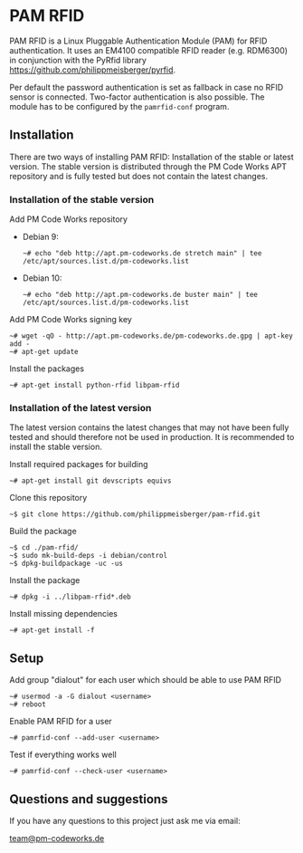PAM RFID
========

PAM RFID is a Linux Pluggable Authentication Module (PAM) for RFID authentication. It uses an EM4100 compatible RFID reader (e.g. RDM6300) in conjunction with the PyRfid library <https://github.com/philippmeisberger/pyrfid>.

Per default the password authentication is set as fallback in case no RFID sensor is connected. Two-factor authentication is also possible. The module has to be configured by the `pamrfid-conf` program.

Installation
------------

There are two ways of installing PAM RFID: Installation of the stable or latest version. The stable version is distributed through the PM Code Works APT repository and is fully tested but does not contain the latest changes.

### Installation of the stable version

Add PM Code Works repository

* Debian 9:

    `~# echo "deb http://apt.pm-codeworks.de stretch main" | tee /etc/apt/sources.list.d/pm-codeworks.list`

* Debian 10:

    `~# echo "deb http://apt.pm-codeworks.de buster main" | tee /etc/apt/sources.list.d/pm-codeworks.list`

Add PM Code Works signing key

    ~# wget -qO - http://apt.pm-codeworks.de/pm-codeworks.de.gpg | apt-key add -
    ~# apt-get update

Install the packages

    ~# apt-get install python-rfid libpam-rfid

### Installation of the latest version

The latest version contains the latest changes that may not have been fully tested and should therefore not be used in production. It is recommended to install the stable version.

Install required packages for building

    ~# apt-get install git devscripts equivs

Clone this repository

    ~$ git clone https://github.com/philippmeisberger/pam-rfid.git

Build the package

    ~$ cd ./pam-rfid/
    ~$ sudo mk-build-deps -i debian/control
    ~$ dpkg-buildpackage -uc -us

Install the package

    ~# dpkg -i ../libpam-rfid*.deb

Install missing dependencies

    ~# apt-get install -f

Setup
-----

Add group "dialout" for each user which should be able to use PAM RFID

    ~# usermod -a -G dialout <username>
    ~# reboot

Enable PAM RFID for a user

    ~# pamrfid-conf --add-user <username>

Test if everything works well

    ~# pamrfid-conf --check-user <username>

Questions and suggestions
-------------------------

If you have any questions to this project just ask me via email:

<team@pm-codeworks.de>
